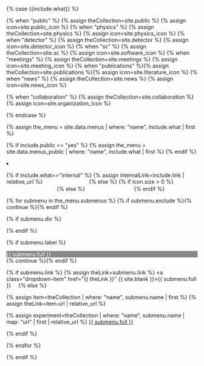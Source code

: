 {% case {{include.what}} %}

{% when "public" %}      {% assign theCollection=site.public %}    {% assign icon=site.public_icon %}
{% when "physics" %}     {% assign theCollection=site.physics %}   {% assign icon=site.physics_icon %}
{% when "detector" %}    {% assign theCollection=site.detector %}  {% assign icon=site.detector_icon %}
{% when "sc" %}          {% assign theCollection=site.sc %}        {% assign icon=site.software_icon %}
{% when "meetings" %}    {% assign theCollection=site.meetings %}  {% assign icon=site.meeting_icon %}
{% when "publications" %}{% assign theCollection=site.publications %}{% assign icon=site.literature_icon %}
{% when "news" %}        {% assign theCollection=site.news %}      {% assign icon=site.news_icon %}


{% when "collaboration" %}    {% assign theCollection=site.collaboration %}  {% assign icon=site.organization_icon %}

{% endcase %}

{% assign the_menu = site.data.menus | where: "name", include.what | first %}


{% if include.public == "yes" %}
{% assign the_menu = site.data.menus_public | where: "name", include.what | first %}
{% endif %}


<li class="nav-item dropdown px-2">

{% if include.what=="internal" %}
{% assign internalLink=include.link | relative_url %}
<a class="nav-link"  href="{{internalLink}}" id="navbarDropdown"  style="color: #fff;">For Collaborators</a>
{% else %}
{% if icon.size > 0 %}
<a class="nav-link dropdown-toggle"  href="#" id="navbarDropdown" role="button" data-toggle="dropdown" aria-haspopup="true" aria-expanded="false" style="color: #fff;">{{ the_menu.full }}&nbsp;&nbsp;<img src="{{ icon | relative_url }}" height="16" width="16"></a>
{% else %}
<a class="nav-link dropdown-toggle" href="#" id="navbarDropdown" role="button" data-toggle="dropdown" aria-haspopup="true" aria-expanded="false" style="color: #fff;">{{ the_menu.full }}</a>
{% endif %}

<div class="dropdown-menu" aria-labelledby="navbarDropdown">

{% for submenu in the_menu.submenus %}
{% if submenu.exclude %}{% continue %}{% endif %}

{% if submenu.div %}<div class="dropdown-divider"></div>{% endif %}

{% if submenu.label %}<div class="dropdown-item" style="color: #fff; background-color: #888;">{{ submenu.full }}</div>{% continue %}{% endif %}


{% if submenu.link %}
{% assign theLink=submenu.link %}
<a class="dropdown-item" href="{{ theLink }}" {{ site.blank }}>{{ submenu.full }}&nbsp;<img src="{{ site.external_icon | relative_url }}" height="12" width="12"></a>
{% else %}

{% assign item=theCollection | where: "name", submenu.name | first %}
{% assign theLink=item.url | relative_url %}

{% assign experiment=theCollection | where: "name", submenu.name | map: "url" | first | relative_url %}
<a class="dropdown-item" href="{{ theLink }}">{{ submenu.full }}</a>

{% endif %}

{% endfor %}

</div>
{% endif %}
</li>
